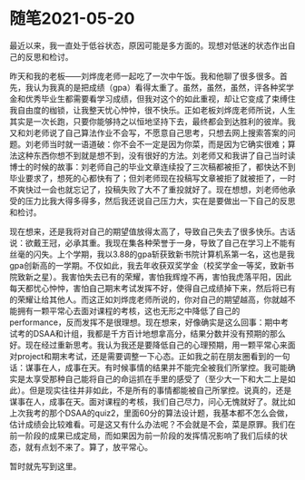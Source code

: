 # 随笔2021-05-20

最近以来，我一直处于低谷状态，原因可能是多方面的。现想对低迷的状态作出自己的反思和检讨。

昨天和我的老板——刘烨庞老师一起吃了一次中午饭。我和他聊了很多很多。首先，我认为我真的是把成绩（gpa）看得太重了。虽然，虽然，虽然，评各种奖学金和优秀毕业生都需要看学习成绩，但我对这个的如此重视，却让它变成了束缚住我自由度的枷锁，让我整天忧心忡忡，很不快乐。正如老板刘烨庞老师所说，人生其实是一次长跑，只要你能够持之以恒地坚持下去，最终都会到达胜利的彼岸。我又和刘老师说了自己算法作业不会写，不愿意自己思考，只想去网上搜索答案的问题。刘老师当时就一语道破：你不会不一定是因为你菜，而是因为它确实很难；算法这种东西你想不到就是想不到，没有很好的方法。刘老师又和我讲了自己当时读博士的时候的故事：刘老师自己的毕业文章连续投了三次稿都被拒了，都快达不到毕业要求了，想死的心都快有了；但刘老师现在投稿写文章被拒了就被拒了，一时不爽快过一会也就忘记了，投稿失败了大不了重投就好了。现在想想，刘老师他承受的压力比我大得多得多，然后我还说自己压力大，实在是要做出一下自己的反思和检讨。

现在想来，还是我将对自己的期望值放得太高了，导致自己失去了很多快乐。古话说：欲戴王冠，必承其重。我现在集各种荣誉于一身，导致了自己在学习上不能有丝毫的闪失。上个学期，我以3.88的gpa斩获致新书院计算机系第一名，这也是我gpa创新高的一学期。不仅如此，我去年收获双奖学金（校奖学金一等奖，致新书院致新之星）。我害怕失去已有的荣耀，害怕我辉煌不再，害怕我虎落平阳，因此每天都忧心忡忡，害怕自己期末考试发挥不好，使得自己成绩掉下来，然后将已有的荣耀让给其他人。而这正如刘烨庞老师所说的，你对自己的期望越高，你就越不能拥有一颗平常心去面对课程的考核，这也无形之中降低了自己的performance，反而发挥不是很理想。现在想来，好像确实是这么回事：期中考试考的DSAA和计组，我都是千方百计地想拿高分，结果分数并没有预期的那么好。现在经过重新思考。我认为我还是要降低自己的心理预期，用一颗平常心来面对project和期末考试，还是需要调整一下心态。正如我之前在朋友圈看到的一句话：谋事在人，成事在天。有时候事情的结果并不能完全被我们所掌控。我可能确实是太享受那种自己能将自己的命运抓在手里的感受了（至少大一下和大二上是如此）。但是现实往往并非如此，不是所有的事情都能被自己所掌控。说真的，还是谋事在人，成事在天。面对课程的考核，我们自己尽力，问心无愧就好了。就比如上次我考的那个DSAA的quiz2，里面60分的算法设计题，我基本都不怎么会做，估计成绩会比较难看。可是这又有什么办法呢？不会就是不会，菜是原罪。我们在前一阶段的成果已成定局，而如果因为前一阶段的发挥情况影响了我们后续的状态，就有点划不来了。算了，放平常心。

暂时就先写到这里。
